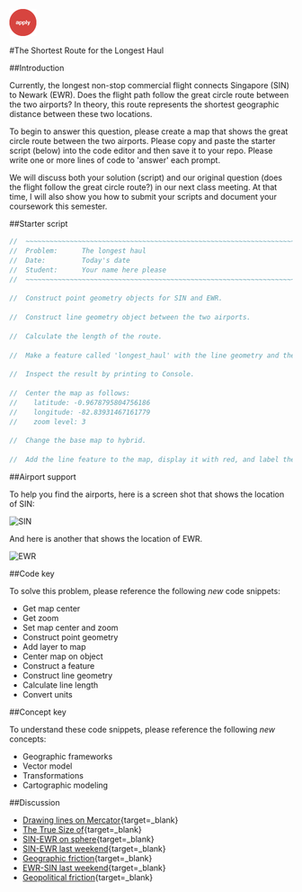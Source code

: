 ![apply](../../images/apply.png)  

#The Shortest Route for the Longest Haul        

##Introduction  

Currently, the longest non-stop commercial flight connects Singapore (SIN) to Newark (EWR). Does the flight path follow the great circle route between the two airports? In theory, this route represents the shortest geographic distance between these two locations.       

To begin to answer this question, please create a map that shows the great circle route between the two airports. Please copy and paste the starter script (below) into the code editor and then save it to your repo. Please write one or more lines of code to 'answer' each prompt.  

We will discuss both your solution (script) and our original question (does the flight follow the great circle route?) in our next class meeting. At that time, I will also show you how to submit your scripts and document your coursework this semester.      

##Starter script  

```js
//  ~~~~~~~~~~~~~~~~~~~~~~~~~~~~~~~~~~~~~~~~~~~~~~~~~~~~~~~~~~~~~~~~~~~~~~~
//  Problem:      The longest haul  
//  Date:         Today's date
//  Student:      Your name here please
//  ~~~~~~~~~~~~~~~~~~~~~~~~~~~~~~~~~~~~~~~~~~~~~~~~~~~~~~~~~~~~~~~~~~~~~~~

//  Construct point geometry objects for SIN and EWR.   

//  Construct line geometry object between the two airports.  

//  Calculate the length of the route.  

//  Make a feature called 'longest_haul' with the line geometry and the distance of the flight as an attribute.  

//  Inspect the result by printing to Console.

//  Center the map as follows:  
//    latitude: -0.9678795804756186  
//    longitude: -82.83931467161779  
//    zoom level: 3  

//  Change the base map to hybrid.

//  Add the line feature to the map, display it with red, and label the layer 'Longest haul route'.

```

##Airport support      

To help you find the airports, here is a screen shot that shows the location of SIN:  

![SIN](https://geography.middlebury.edu/GEOG0150/images/01/SIN.png)

And here is another that shows the location of EWR.

![EWR](https://geography.middlebury.edu/GEOG0150/images/01/EWR.png)

##Code key  

To solve this problem, please reference the following _new_ code snippets:      

- Get map center  
- Get zoom  
- Set map center and zoom  
- Construct point geometry  
- Add layer to map  
- Center map on object  
- Construct a feature  
- Construct line geometry  
- Calculate line length  
- Convert units  

##Concept key  

To understand these code snippets, please reference the following _new_ concepts:  

- Geographic frameworks  
- Vector model  
- Transformations  
- Cartographic modeling  

##Discussion    

- [Drawing lines on Mercator](https://geography.middlebury.edu/GEOG0150/images/01/_for_discussion.pdf){target=_blank}  
- [The True Size of](https://www.thetruesize.com/){target=_blank}
- [SIN-EWR on sphere](https://geography.middlebury.edu/GEOG0150/images/01/greatCircleRoute.png){target=_blank}
- [SIN-EWR last weekend](https://geography.middlebury.edu/GEOG0150/images/01/SIN-EWR.png){target=_blank}  
- [Geographic friction](https://earth.nullschool.net/#current/wind/isobaric/250hPa/orthographic){target=_blank}
- [EWR-SIN last weekend](https://geography.middlebury.edu/GEOG0150/images/01/EWR-SIN.png){target=_blank}  
- [Geopolitical friction](https://www.flightradar24.com/blog/russian-roundabout-how-flights-are-avoiding-russian-airspace/){target=_blank}
